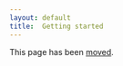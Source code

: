 ```yaml
---
layout: default
title:  Getting started
---
```


This page has been [moved](/quick_start.html).

<script>
window.location.href = "/quick_start.html";
</script>
